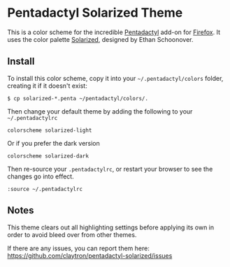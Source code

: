 # Pentadactyl Solarized Theme

This is a color scheme for the incredible [Pentadactyl][penta] add-on
for [Firefox][ff]. It uses the color palette [Solarized][solar],
designed by Ethan Schoonover.

## Install

To install this color scheme, copy it into your `~/.pentadactyl/colors`
folder, creating it if it doesn't exist:

    $ cp solarized-*.penta ~/pentadactyl/colors/.

Then change your default theme by adding the following to your
`~/.pentadactylrc`

    colorscheme solarized-light

Or if you prefer the dark version

    colorscheme solarized-dark

Then re-source your `.pentadactylrc`, or restart your browser to see the
changes go into effect.

    :source ~/.pentadactylrc

## Notes

This theme clears out all highlighting settings before applying its own
in order to avoid bleed over from other themes.

If there are any issues, you can report them here:
https://github.com/claytron/pentadactyl-solarized/issues


[ff]: https://www.mozilla.org/en-US/firefox/fx/
[penta]: http://5digits.org/pentadactyl/
[solar]: http://ethanschoonover.com/solarized

